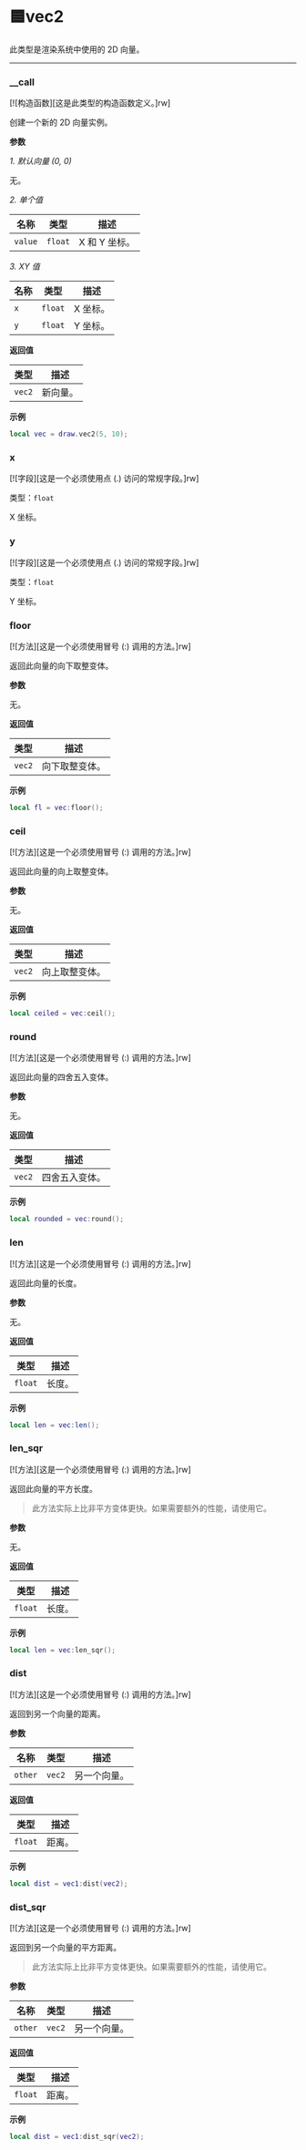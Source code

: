 # 🟦vec2

此类型是渲染系统中使用的 2D 向量。

_________________

### __call

[![构造函数][这是此类型的构造函数定义。]rw]

创建一个新的 2D 向量实例。

**参数**

*1. 默认向量 (0, 0)*

无。

*2. 单个值*

| 名称 | 类型 | 描述 |
| ---- | ---- | ----------- |
| `value` | `float` | X 和 Y 坐标。 |

*3. XY 值*

| 名称 | 类型 | 描述 |
| ---- | ---- | ----------- |
| `x` | `float` | X 坐标。 |
| `y` | `float` | Y 坐标。 |

**返回值**

| 类型 | 描述 |
| ---- | ----------- |
| `vec2` | 新向量。 |

**示例**

```lua
local vec = draw.vec2(5, 10);
```

### x

[![字段][这是一个必须使用点 (.) 访问的常规字段。]rw]

类型：`float`

X 坐标。

### y

[![字段][这是一个必须使用点 (.) 访问的常规字段。]rw]

类型：`float`

Y 坐标。

### floor

[![方法][这是一个必须使用冒号 (:) 调用的方法。]rw]

返回此向量的向下取整变体。

**参数**

无。

**返回值**

| 类型 | 描述 |
| ---- | ----------- |
| `vec2` | 向下取整变体。 |

**示例**

```lua
local fl = vec:floor();
```

### ceil

[![方法][这是一个必须使用冒号 (:) 调用的方法。]rw]

返回此向量的向上取整变体。

**参数**

无。

**返回值**

| 类型 | 描述 |
| ---- | ----------- |
| `vec2` | 向上取整变体。 |

**示例**

```lua
local ceiled = vec:ceil();
```

### round

[![方法][这是一个必须使用冒号 (:) 调用的方法。]rw]

返回此向量的四舍五入变体。

**参数**

无。

**返回值**

| 类型 | 描述 |
| ---- | ----------- |
| `vec2` | 四舍五入变体。 |

**示例**

```lua
local rounded = vec:round();
```

### len

[![方法][这是一个必须使用冒号 (:) 调用的方法。]rw]

返回此向量的长度。

**参数**

无。

**返回值**

| 类型 | 描述 |
| ---- | ----------- |
| `float` | 长度。 |

**示例**

```lua
local len = vec:len();
```

### len_sqr

[![方法][这是一个必须使用冒号 (:) 调用的方法。]rw]

返回此向量的平方长度。

> 此方法实际上比非平方变体更快。如果需要额外的性能，请使用它。

**参数**

无。

**返回值**

| 类型 | 描述 |
| ---- | ----------- |
| `float` | 长度。 |

**示例**

```lua
local len = vec:len_sqr();
```

### dist

[![方法][这是一个必须使用冒号 (:) 调用的方法。]rw]

返回到另一个向量的距离。

**参数**

| 名称 | 类型 | 描述 |
| ---- | ---- | ----------- |
| `other` | `vec2` | 另一个向量。 |

**返回值**

| 类型 | 描述 |
| ---- | ----------- |
| `float` | 距离。 |

**示例**

```lua
local dist = vec1:dist(vec2);
```

### dist_sqr

[![方法][这是一个必须使用冒号 (:) 调用的方法。]rw]

返回到另一个向量的平方距离。

> 此方法实际上比非平方变体更快。如果需要额外的性能，请使用它。

**参数**

| 名称 | 类型 | 描述 |
| ---- | ---- | ----------- |
| `other` | `vec2` | 另一个向量。 |

**返回值**

| 类型 | 描述 |
| ---- | ----------- |
| `float` | 距离。 |

**示例**

```lua
local dist = vec1:dist_sqr(vec2);
```